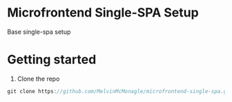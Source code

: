 # Microfrontend Single-SPA Setup
Base single-spa setup

# Getting started
1. Clone the repo

```javascript
git clone https://github.com/MelvinMcMonagle/microfrontend-single-spa.git
```
